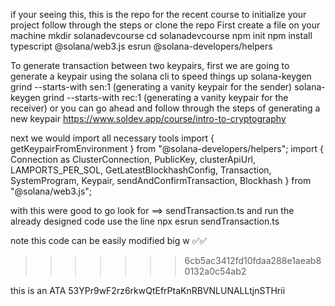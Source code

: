 if your seeing this, this is the repo for the recent course 
to initialize your project follow through the steps or clone the repo
First create a file on your machine 
    mkdir solanadevcourse
    cd  solanadevcourse
    npm init 
    npm install typescript @solana/web3.js esrun @solana-developers/helpers

To generate transaction between two keypairs, first we are going to generate a keypair using the solana cli to speed things up 
    solana-keygen grind --starts-with sen:1 (generating a vanity keypair for the sender)
     solana-keygen grind --starts-with rec:1 (generating a vanity keypair for the receiver)
or you can go ahead and follow through the steps of generating a new keypair https://www.soldev.app/course/intro-to-cryptography

next we would import all necessary tools
    import { getKeypairFromEnvironment } from "@solana-developers/helpers";
    import { Connection as ClusterConnection, PublicKey, clusterApiUrl, LAMPORTS_PER_SOL, GetLatestBlockhashConfig, Transaction, SystemProgram, Keypair, sendAndConfirmTransaction, Blockhash } from "@solana/web3.js";

with this were good to go
look for ==> sendTransaction.ts and run the already designed code
    use the line 
      npx esrun sendTransaction.ts

note this code can be easily modified
big w ✅✅
>>>>>>> 6cb5ac3412fd10fdaa288e1aeab80132a0c54ab2

this is an ATA 53YPr9wF2rz6rkwQtEfrPtaKnRBVNLUNALLtjnSTHrii